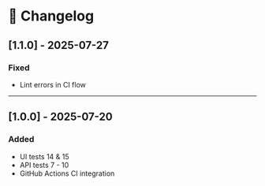# 📜 Changelog

## [1.1.0] - 2025-07-27
### Fixed
- Lint errors in CI flow
---

## [1.0.0] - 2025-07-20
### Added
- UI tests 14 & 15
- API tests 7 - 10
- GitHub Actions CI integration